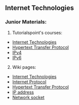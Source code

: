 ## Internet Technologies

### Junior Materials:

1. Tutorialspoint's courses:
  - [Internet Technologies](http://www.tutorialspoint.com/internet_technologies/index.htm)
  - [Hypertext Transfer Protocol](http://www.tutorialspoint.com/http/index.htm)
  - [IPv4](http://www.tutorialspoint.com/ipv4/index.htm)
  - [IPv6](http://www.tutorialspoint.com/ipv6/index.htm)

2. Wiki pages:
  - [Internet Technologies](https://en.wikibooks.org/wiki/Internet_Technologies/Print_version)
  - [Internet Protocol](https://en.wikipedia.org/wiki/Internet_Protocol)
  - [Hypertext Transfer Protocol](https://en.wikipedia.org/wiki/Hypertext_Transfer_Protocol)
  - [IP address](https://en.wikipedia.org/wiki/IP_address)
  - [Network socket](https://en.wikipedia.org/wiki/Network_socket)
